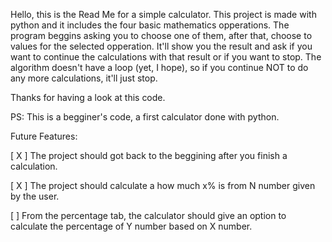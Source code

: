 Hello, this is the Read Me for a simple calculator.
This project is made with python and it includes the four basic mathematics opperations.
The program beggins asking you to choose one of them, after that, choose to values for the selected opperation.
It'll show you the result and ask if you want to continue the calculations with that result or if you want to stop.
The algorithm doesn't have a loop (yet, I hope), so if you continue NOT to do any more calculations, it'll just stop.

Thanks for having a look at this code.

PS: This is a begginer's code, a first calculator done with python.

Future Features:

[ X ] The project should got back to the beggining after you finish a calculation.

[ X ] The project should calculate a how much x% is from N number given by the user. 

[   ] From the percentage tab, the calculator should give an option to calculate the percentage of Y number based on X number.